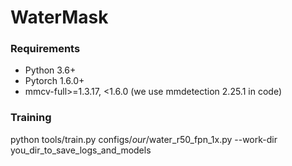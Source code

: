 # WaterMask

### Requirements
* Python 3.6+
* Pytorch 1.6.0+
* mmcv-full>=1.3.17, \<1.6.0 (we use mmdetection 2.25.1 in code)

### Training
python tools/train.py configs/_our_/water_r50_fpn_1x.py --work-dir you_dir_to_save_logs_and_models
